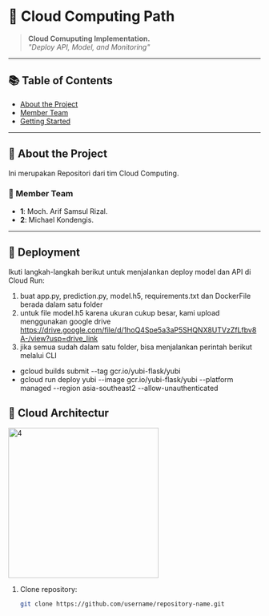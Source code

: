 # 🚀 Cloud Computing Path

> **Cloud Comuputing Implementation.**  
*"Deploy API, Model, and Monitoring"*

---

## 📚 Table of Contents

- [About the Project](#-about-the-project)
- [Member Team](#-member-team)
- [Getting Started](#-deployment)

---

## 📖 About the Project

Ini merupakan Repositori dari tim Cloud Computing.

### 🎯 Member Team
- **1**: Moch. Arif Samsul Rizal.
- **2**: Michael Kondengis.


---

## 🏁 Deployment

Ikuti langkah-langkah berikut untuk menjalankan deploy model dan API di Cloud Run:
1. buat app.py, prediction.py, model.h5, requirements.txt dan DockerFile berada dalam satu folder
2. untuk file model.h5 karena ukuran cukup besar, kami upload menggunakan google drive
   https://drive.google.com/file/d/1hoQ4Spe5a3aP5SHQNX8UTVzZfLfbv8A-/view?usp=drive_link
4. jika semua sudah dalam satu folder, bisa menjalankan perintah berikut melalui CLI
- gcloud builds submit --tag gcr.io/yubi-flask/yubi
- gcloud run deploy yubi --image gcr.io/yubi-flask/yubi --platform managed --region asia-southeast2 --allow-unauthenticated

## 🏁 Cloud Architectur
<img src="https://drive.google.com/file/d/1cQDLkwkhwmWPQhWdv0AAGWR_iqI7-5VY/view?usp=drive_link" alt="4" width="auto" height="300">

1. Clone repository:
   ```bash
   git clone https://github.com/username/repository-name.git
